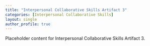```yaml
---
title: "Interpersonal Collaborative Skills Artifact 3"
categories: [Interpersonal Collaborative Skills]
layout: single
author_profile: true
---
```

Placeholder content for Interpersonal Collaborative Skills Artifact 3.
